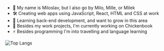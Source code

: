 - 👋 My name is Miloslav, but I also go by Milo, Mille, or Milek
- 🛠️ Creating web apps using JavaScript, React, HTML and CSS at work
- 🌱 Learning back-end development, and want to grow in this area
- 🐣 Besides my work projects, I'm currently working on Chickenbook
- ⚡ Besides programming I'm into travelling and language learning


![Top Langs](https://github-readme-stats.vercel.app/api/top-langs/?username=milojezek&layout=compact)

<!---
milojezek/milojezek is a ✨ special ✨ repository because its `README.md` (this file) appears on your GitHub profile.
You can click the Preview link to take a look at your changes.
--->

